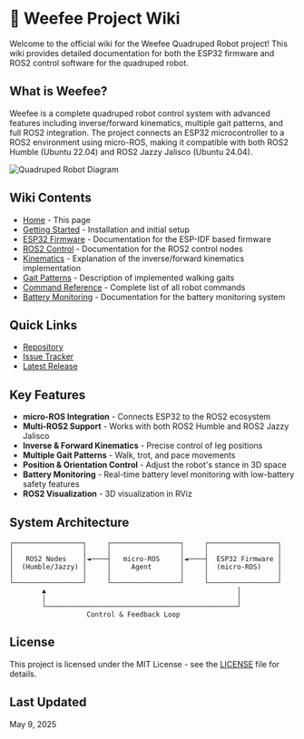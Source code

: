 # 🐾 Weefee Project Wiki

Welcome to the official wiki for the Weefee Quadruped Robot project! This wiki provides detailed documentation for both the ESP32 firmware and ROS2 control software for the quadruped robot.

## What is Weefee?

Weefee is a complete quadruped robot control system with advanced features including inverse/forward kinematics, multiple gait patterns, and full ROS2 integration. The project connects an ESP32 microcontroller to a ROS2 environment using micro-ROS, making it compatible with both ROS2 Humble (Ubuntu 22.04) and ROS2 Jazzy Jalisco (Ubuntu 24.04).

![Quadruped Robot Diagram](https://i.imgur.com/example-placeholder.jpg)

## Wiki Contents

* [Home](Home.md) - This page
* [Getting Started](Getting-Started.md) - Installation and initial setup
* [ESP32 Firmware](ESP32-Firmware.md) - Documentation for the ESP-IDF based firmware
* [ROS2 Control](ROS2-Control.md) - Documentation for the ROS2 control nodes
* [Kinematics](Kinematics.md) - Explanation of the inverse/forward kinematics implementation
* [Gait Patterns](Gait-Patterns.md) - Description of implemented walking gaits
* [Command Reference](Command-Reference.md) - Complete list of all robot commands
* [Battery Monitoring](Battery-Monitoring.md) - Documentation for the battery monitoring system

## Quick Links

* [Repository](https://github.com/xelfe/weefee_project)
* [Issue Tracker](https://github.com/xelfe/weefee_project/issues)
* [Latest Release](https://github.com/xelfe/weefee_project/releases/latest)

## Key Features

* **micro-ROS Integration** - Connects ESP32 to the ROS2 ecosystem
* **Multi-ROS2 Support** - Works with both ROS2 Humble and ROS2 Jazzy Jalisco
* **Inverse & Forward Kinematics** - Precise control of leg positions
* **Multiple Gait Patterns** - Walk, trot, and pace movements
* **Position & Orientation Control** - Adjust the robot's stance in 3D space
* **Battery Monitoring** - Real-time battery level monitoring with low-battery safety features
* **ROS2 Visualization** - 3D visualization in RViz

## System Architecture

```
┌─────────────────┐     ┌─────────────────┐     ┌─────────────────┐
│                 │     │                 │     │                 │
│   ROS2 Nodes    │◄────┤   micro-ROS     │◄────┤  ESP32 Firmware │
│  (Humble/Jazzy) │     │     Agent       │     │  (micro-ROS)    │
│                 │     │                 │     │                 │
└─────────────────┘     └─────────────────┘     └─────────────────┘
        ▲                                               │
        │                                               │
        └───────────────────────────────────────────────┘
                   Control & Feedback Loop
```

## License

This project is licensed under the MIT License - see the [LICENSE](https://github.com/xelfe/weefee_project/blob/main/LICENSE) file for details.

## Last Updated

May 9, 2025